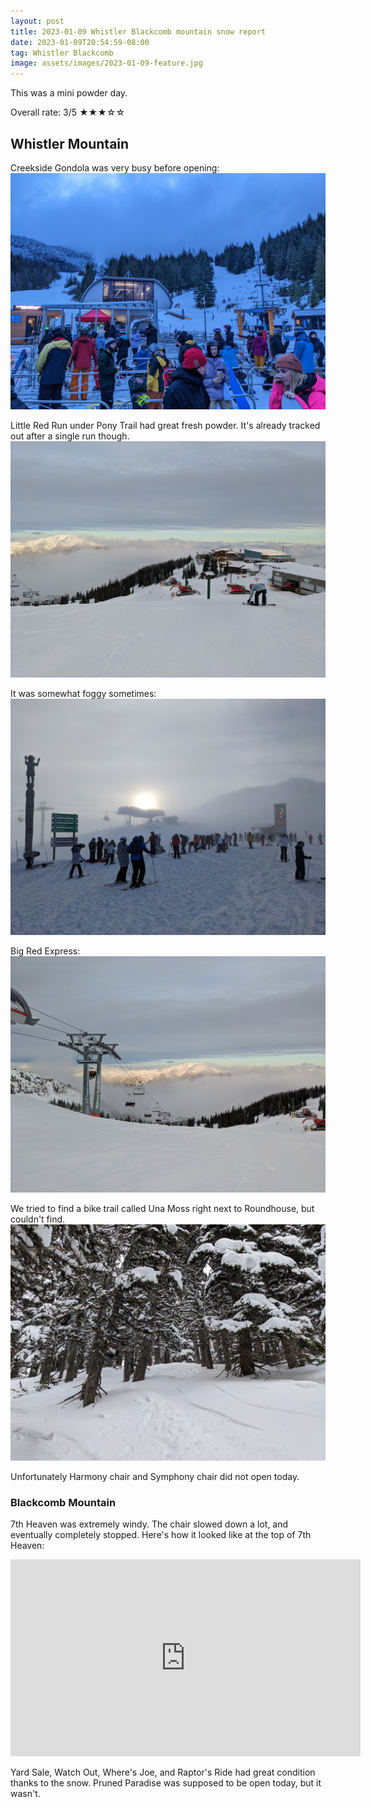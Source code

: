 ```yaml
---
layout: post
title: 2023-01-09 Whistler Blackcomb mountain snow report
date: 2023-01-09T20:54:59-08:00
tag: Whistler Blackcomb
image: assets/images/2023-01-09-feature.jpg
---
```


This was a mini powder day.

Overall rate: 3/5 ★★★☆☆

## Whistler Mountain

 Creekside Gondola was very busy before opening:
![](assets/images/2023-01-09-creekside-gondola.jpg)

Little Red Run under Pony Trail had great fresh powder. It's already tracked out after a single run though.
![](assets/images/2023-01-09-little-red-run.jpg)

It was somewhat foggy sometimes:
![](assets/images/2023-01-09-foggy-morning.jpg)

Big Red Express:
![](assets/images/2023-01-09-big-red.jpg)

We tried to find a bike trail called Una Moss right next to Roundhouse, but couldn't find.
![](assets/images/2023-01-09-near-una-moss.jpg)

Unfortunately Harmony chair and Symphony chair did not open today.

### Blackcomb Mountain

7th Heaven was extremely windy. The chair slowed down a lot, and eventually completely stopped. Here's how it looked like at the top of 7th Heaven:
<iframe width="560" height="315" src="https://www.youtube.com/embed/0-j-kJksCY0" title="YouTube video player" frameborder="0" allow="accelerometer; autoplay; clipboard-write; encrypted-media; gyroscope; picture-in-picture; web-share" allowfullscreen></iframe>

Yard Sale, Watch Out, Where's Joe, and Raptor's Ride had great condition thanks to the snow. Pruned Paradise was supposed to be open today, but it wasn't.
